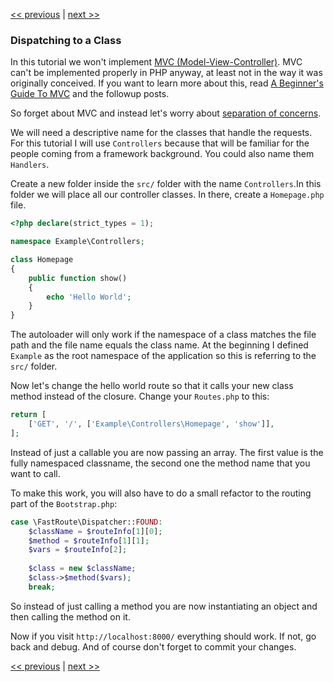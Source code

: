 [<< previous](05-router.md) | [next >>](07-inversion-of-control.md)

### Dispatching to a Class

In this tutorial we won't implement [MVC (Model-View-Controller)](http://martinfowler.com/eaaCatalog/modelViewController.html). MVC can't be implemented properly in PHP anyway, at least not in the way it was originally conceived. If you want to learn more about this, read [A Beginner's Guide To MVC](http://blog.ircmaxell.com/2014/11/a-beginners-guide-to-mvc-for-web.html) and the followup posts.

So forget about MVC and instead let's worry about [separation of concerns](http://en.wikipedia.org/wiki/Separation_of_concerns).

We will need a descriptive name for the classes that handle the requests. For this tutorial I will use `Controllers` because that will be familiar for the people coming from a framework background. You could also name them `Handlers`.

Create a new folder inside the `src/` folder with the name `Controllers`.In this folder we will place all our controller classes. In there, create a `Homepage.php` file.

```php
<?php declare(strict_types = 1);

namespace Example\Controllers;

class Homepage
{
    public function show()
    {
        echo 'Hello World';
    }
}
```

The autoloader will only work if the namespace of a class matches the file path and the file name equals the class name. At the beginning I defined `Example` as the root namespace of the application so this is referring to the `src/` folder.

Now let's change the hello world route so that it calls your new class method instead of the closure. Change your `Routes.php` to this:

```php
return [
    ['GET', '/', ['Example\Controllers\Homepage', 'show']],
];
```

Instead of just a callable you are now passing an array. The first value is the fully namespaced classname, the second one the method name that you want to call.

To make this work, you will also have to do a small refactor to the routing part of the `Bootstrap.php`:

```php
case \FastRoute\Dispatcher::FOUND:
    $className = $routeInfo[1][0];
    $method = $routeInfo[1][1];
    $vars = $routeInfo[2];
    
    $class = new $className;
    $class->$method($vars);
    break;
```

So instead of just calling a method you are now instantiating an object and then calling the method on it.

Now if you visit `http://localhost:8000/` everything should work. If not, go back and debug. And of course don't forget to commit your changes.

[<< previous](05-router.md) | [next >>](07-inversion-of-control.md)
